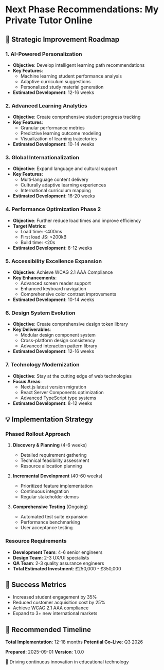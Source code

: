 # Next Phase Recommendations: My Private Tutor Online

## 🚀 Strategic Improvement Roadmap

### 1. AI-Powered Personalization
- **Objective**: Develop intelligent learning path recommendations
- **Key Features**:
  - Machine learning student performance analysis
  - Adaptive curriculum suggestions
  - Personalized study material generation
- **Estimated Development**: 12-16 weeks

### 2. Advanced Learning Analytics
- **Objective**: Create comprehensive student progress tracking
- **Key Features**:
  - Granular performance metrics
  - Predictive learning outcome modeling
  - Visualization of learning trajectories
- **Estimated Development**: 10-14 weeks

### 3. Global Internationalization
- **Objective**: Expand language and cultural support
- **Key Features**:
  - Multi-language content delivery
  - Culturally adaptive learning experiences
  - International curriculum mapping
- **Estimated Development**: 16-20 weeks

### 4. Performance Optimization Phase 2
- **Objective**: Further reduce load times and improve efficiency
- **Target Metrics**:
  - Load time: <400ms
  - First load JS: <200kB
  - Build time: <20s
- **Estimated Development**: 8-12 weeks

### 5. Accessibility Excellence Expansion
- **Objective**: Achieve WCAG 2.1 AAA Compliance
- **Key Enhancements**:
  - Advanced screen reader support
  - Enhanced keyboard navigation
  - Comprehensive color contrast improvements
- **Estimated Development**: 10-14 weeks

### 6. Design System Evolution
- **Objective**: Create comprehensive design token library
- **Key Deliverables**:
  - Modular design component system
  - Cross-platform design consistency
  - Advanced interaction pattern library
- **Estimated Development**: 12-16 weeks

### 7. Technology Modernization
- **Objective**: Stay at the cutting edge of web technologies
- **Focus Areas**:
  - Next.js latest version migration
  - React Server Components optimization
  - Advanced TypeScript type systems
- **Estimated Development**: 8-12 weeks

## 💡 Implementation Strategy

### Phased Rollout Approach
1. **Discovery & Planning** (4-6 weeks)
   - Detailed requirement gathering
   - Technical feasibility assessment
   - Resource allocation planning

2. **Incremental Development** (40-60 weeks)
   - Prioritized feature implementation
   - Continuous integration
   - Regular stakeholder demos

3. **Comprehensive Testing** (Ongoing)
   - Automated test suite expansion
   - Performance benchmarking
   - User acceptance testing

### Resource Requirements
- **Development Team**: 4-6 senior engineers
- **Design Team**: 2-3 UX/UI specialists
- **QA Team**: 2-3 quality assurance engineers
- **Total Estimated Investment**: £250,000 - £350,000

## 🎯 Success Metrics
- Increased student engagement by 35%
- Reduced customer acquisition cost by 25%
- Achieve WCAG 2.1 AAA compliance
- Expand to 3+ new international markets

## 📅 Recommended Timeline
**Total Implementation**: 12-18 months
**Potential Go-Live**: Q3 2026

**Prepared**: 2025-09-01
**Version**: 1.0.0

🚀 Driving continuous innovation in educational technology